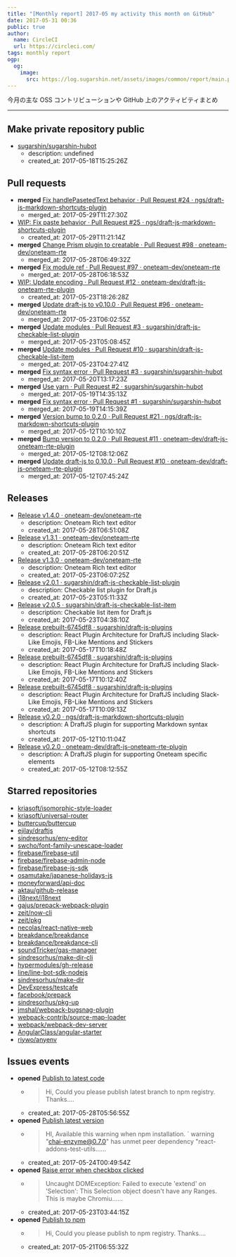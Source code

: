 ```yaml
---
title: "[Monthly report] 2017-05 my activity this month on GitHub"
date: 2017-05-31 00:36
public: true
author:
  name: CircleCI
  url: https://circleci.com/
tags: monthly report
ogp:
  og:
    image:
      src: https://log.sugarshin.net/assets/images/common/report/main.png
---
```


今月の主な OSS コントリビューションや GitHub 上のアクティビティまとめ

***

## Make private repository public

- [sugarshin/sugarshin-hubot](https://github.com/sugarshin/sugarshin-hubot)
  - description: undefined
  - created_at: 2017-05-18T15:25:26Z

## Pull requests

- **merged** [Fix handlePasetedText behavior · Pull Request #24 · ngs/draft-js-markdown-shortcuts-plugin](https://github.com/ngs/draft-js-markdown-shortcuts-plugin/pull/24)
  - merged_at: 2017-05-29T11:27:30Z
- [WIP: Fix paste behavior · Pull Request #25 · ngs/draft-js-markdown-shortcuts-plugin](https://github.com/ngs/draft-js-markdown-shortcuts-plugin/pull/25)
  - created_at: 2017-05-29T11:21:14Z
- **merged** [Change Prism plugin to creatable · Pull Request #98 · oneteam-dev/oneteam-rte](https://github.com/oneteam-dev/oneteam-rte/pull/98)
  - merged_at: 2017-05-28T06:49:32Z
- **merged** [Fix module ref · Pull Request #97 · oneteam-dev/oneteam-rte](https://github.com/oneteam-dev/oneteam-rte/pull/97)
  - merged_at: 2017-05-28T06:18:53Z
- [WIP: Update encoding · Pull Request #12 · oneteam-dev/draft-js-oneteam-rte-plugin](https://github.com/oneteam-dev/draft-js-oneteam-rte-plugin/pull/12)
  - created_at: 2017-05-23T18:26:28Z
- **merged** [Update draft-js to v0.10.0 · Pull Request #96 · oneteam-dev/oneteam-rte](https://github.com/oneteam-dev/oneteam-rte/pull/96)
  - merged_at: 2017-05-23T06:02:55Z
- **merged** [Update modules · Pull Request #3 · sugarshin/draft-js-checkable-list-plugin](https://github.com/sugarshin/draft-js-checkable-list-plugin/pull/3)
  - merged_at: 2017-05-23T05:08:45Z
- **merged** [Update modules · Pull Request #10 · sugarshin/draft-js-checkable-list-item](https://github.com/sugarshin/draft-js-checkable-list-item/pull/10)
  - merged_at: 2017-05-23T04:27:41Z
- **merged** [Fix syntax error · Pull Request #3 · sugarshin/sugarshin-hubot](https://github.com/sugarshin/sugarshin-hubot/pull/3)
  - merged_at: 2017-05-20T13:17:23Z
- **merged** [Use yarn · Pull Request #2 · sugarshin/sugarshin-hubot](https://github.com/sugarshin/sugarshin-hubot/pull/2)
  - merged_at: 2017-05-19T14:35:13Z
- **merged** [Fix syntax error · Pull Request #1 · sugarshin/sugarshin-hubot](https://github.com/sugarshin/sugarshin-hubot/pull/1)
  - merged_at: 2017-05-19T14:15:39Z
- **merged** [Version bump to 0.2.0 · Pull Request #21 · ngs/draft-js-markdown-shortcuts-plugin](https://github.com/ngs/draft-js-markdown-shortcuts-plugin/pull/21)
  - merged_at: 2017-05-12T10:10:10Z
- **merged** [Bump version to 0.2.0 · Pull Request #11 · oneteam-dev/draft-js-oneteam-rte-plugin](https://github.com/oneteam-dev/draft-js-oneteam-rte-plugin/pull/11)
  - merged_at: 2017-05-12T08:12:06Z
- **merged** [Update draft-js to 0.10.0 · Pull Request #10 · oneteam-dev/draft-js-oneteam-rte-plugin](https://github.com/oneteam-dev/draft-js-oneteam-rte-plugin/pull/10)
  - merged_at: 2017-05-12T07:45:24Z

## Releases

- [Release v1.4.0 · oneteam-dev/oneteam-rte](https://github.com/oneteam-dev/oneteam-rte/releases/tag/v1.4.0)
  - description: Oneteam Rich text editor
  - created_at: 2017-05-28T06:51:08Z
- [Release v1.3.1 · oneteam-dev/oneteam-rte](https://github.com/oneteam-dev/oneteam-rte/releases/tag/v1.3.1)
  - description: Oneteam Rich text editor
  - created_at: 2017-05-28T06:20:51Z
- [Release v1.3.0 · oneteam-dev/oneteam-rte](https://github.com/oneteam-dev/oneteam-rte/releases/tag/v1.3.0)
  - description: Oneteam Rich text editor
  - created_at: 2017-05-23T06:07:25Z
- [Release v2.0.1 · sugarshin/draft-js-checkable-list-plugin](https://github.com/sugarshin/draft-js-checkable-list-plugin/releases/tag/v2.0.1)
  - description: Checkable list plugin for Draft.js
  - created_at: 2017-05-23T05:11:33Z
- [Release v2.0.5 · sugarshin/draft-js-checkable-list-item](https://github.com/sugarshin/draft-js-checkable-list-item/releases/tag/v2.0.5)
  - description: Checkable list item for Draft.js
  - created_at: 2017-05-23T04:38:10Z
- [Release prebuilt-6745df8 · sugarshin/draft-js-plugins](https://github.com/sugarshin/draft-js-plugins/releases/tag/prebuilt-6745df8)
  - description: React Plugin Architecture for DraftJS including Slack-Like Emojis, FB-Like Mentions and Stickers
  - created_at: 2017-05-17T10:18:48Z
- [Release prebuilt-6745df8 · sugarshin/draft-js-plugins](https://github.com/sugarshin/draft-js-plugins/releases/tag/prebuilt-6745df8)
  - description: React Plugin Architecture for DraftJS including Slack-Like Emojis, FB-Like Mentions and Stickers
  - created_at: 2017-05-17T10:12:40Z
- [Release prebuilt-6745df8 · sugarshin/draft-js-plugins](https://github.com/sugarshin/draft-js-plugins/releases/tag/prebuilt-6745df8)
  - description: React Plugin Architecture for DraftJS including Slack-Like Emojis, FB-Like Mentions and Stickers
  - created_at: 2017-05-17T10:09:13Z
- [Release v0.2.0 · ngs/draft-js-markdown-shortcuts-plugin](https://github.com/ngs/draft-js-markdown-shortcuts-plugin/releases/tag/v0.2.0)
  - description: A DraftJS plugin for supporting Markdown syntax shortcuts
  - created_at: 2017-05-12T10:11:04Z
- [Release v0.2.0 · oneteam-dev/draft-js-oneteam-rte-plugin](https://github.com/oneteam-dev/draft-js-oneteam-rte-plugin/releases/tag/v0.2.0)
  - description: A DraftJS plugin for supporting Oneteam specific elements
  - created_at: 2017-05-12T08:12:55Z

## Starred repositories

- [kriasoft/isomorphic-style-loader](https://github.com/kriasoft/isomorphic-style-loader)
- [kriasoft/universal-router](https://github.com/kriasoft/universal-router)
- [buttercup/buttercup](https://github.com/buttercup/buttercup)
- [ejilay/draftjs](https://github.com/ejilay/draftjs)
- [sindresorhus/env-editor](https://github.com/sindresorhus/env-editor)
- [swcho/font-family-unescape-loader](https://github.com/swcho/font-family-unescape-loader)
- [firebase/firebase-util](https://github.com/firebase/firebase-util)
- [firebase/firebase-admin-node](https://github.com/firebase/firebase-admin-node)
- [firebase/firebase-js-sdk](https://github.com/firebase/firebase-js-sdk)
- [osamutake/japanese-holidays-js](https://github.com/osamutake/japanese-holidays-js)
- [moneyforward/api-doc](https://github.com/moneyforward/api-doc)
- [aktau/github-release](https://github.com/aktau/github-release)
- [i18next/i18next](https://github.com/i18next/i18next)
- [gajus/prepack-webpack-plugin](https://github.com/gajus/prepack-webpack-plugin)
- [zeit/now-cli](https://github.com/zeit/now-cli)
- [zeit/pkg](https://github.com/zeit/pkg)
- [necolas/react-native-web](https://github.com/necolas/react-native-web)
- [breakdance/breakdance](https://github.com/breakdance/breakdance)
- [breakdance/breakdance-cli](https://github.com/breakdance/breakdance-cli)
- [soundTricker/gas-manager](https://github.com/soundTricker/gas-manager)
- [sindresorhus/make-dir-cli](https://github.com/sindresorhus/make-dir-cli)
- [hypermodules/gh-release](https://github.com/hypermodules/gh-release)
- [line/line-bot-sdk-nodejs](https://github.com/line/line-bot-sdk-nodejs)
- [sindresorhus/make-dir](https://github.com/sindresorhus/make-dir)
- [DevExpress/testcafe](https://github.com/DevExpress/testcafe)
- [facebook/prepack](https://github.com/facebook/prepack)
- [sindresorhus/pkg-up](https://github.com/sindresorhus/pkg-up)
- [jmshal/webpack-bugsnag-plugin](https://github.com/jmshal/webpack-bugsnag-plugin)
- [webpack-contrib/source-map-loader](https://github.com/webpack-contrib/source-map-loader)
- [webpack/webpack-dev-server](https://github.com/webpack/webpack-dev-server)
- [AngularClass/angular-starter](https://github.com/AngularClass/angular-starter)
- [riywo/anyenv](https://github.com/riywo/anyenv)

## Issues events

- **opened** [Publish to latest code](https://github.com/LukeAskew/prism-github/issues/2)
  - > Hi,    Could you please publish latest branch to npm registry.  Thanks....
  - created_at: 2017-05-28T05:56:55Z
- **opened** [Publish latest version](https://github.com/producthunt/chai-enzyme/issues/178)
  - > HI,    Available this warning when npm installation.    `  warning "chai-enzyme@0.7.0" has unmet peer dependency "react-addons-test-utils......
  - created_at: 2017-05-24T00:49:54Z
- **opened** [Raise error when checkbox clicked](https://github.com/sugarshin/draft-js-checkable-list-item/issues/9)
  - > Uncaught DOMException: Failed to execute 'extend' on 'Selection': This Selection object doesn't have any Ranges.    This is maybe Chromiu......
  - created_at: 2017-05-23T03:44:15Z
- **opened** [Publish to npm](https://github.com/swcho/font-family-unescape-loader/issues/1)
  - > Hi,    Could you please publish to npm registry.    Thanks....
  - created_at: 2017-05-21T06:55:32Z
